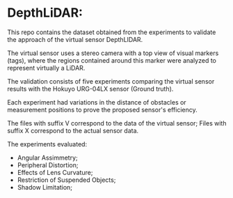# DepthLiDAR:

This repo contains the dataset obtained from the experiments to validate the approach of the virtual sensor DepthLIDAR.

The virtual sensor uses a stereo camera with a top view of visual markers (tags), where the regions contained around this marker were analyzed to represent virtually a LiDAR.

The validation consists of five experiments comparing the virtual sensor results with the Hokuyo URG-04LX sensor (Ground truth).

Each experiment had variations in the distance of obstacles or measurement positions to prove the proposed sensor's efficiency.

The files with suffix V correspond to the data of the virtual sensor;
Files with suffix X correspond to the actual sensor data.

The experiments evaluated:
- Angular Assimmetry;
- Peripheral Distortion;
- Effects of Lens Curvature;
- Restriction of Suspended Objects;
- Shadow Limitation;
